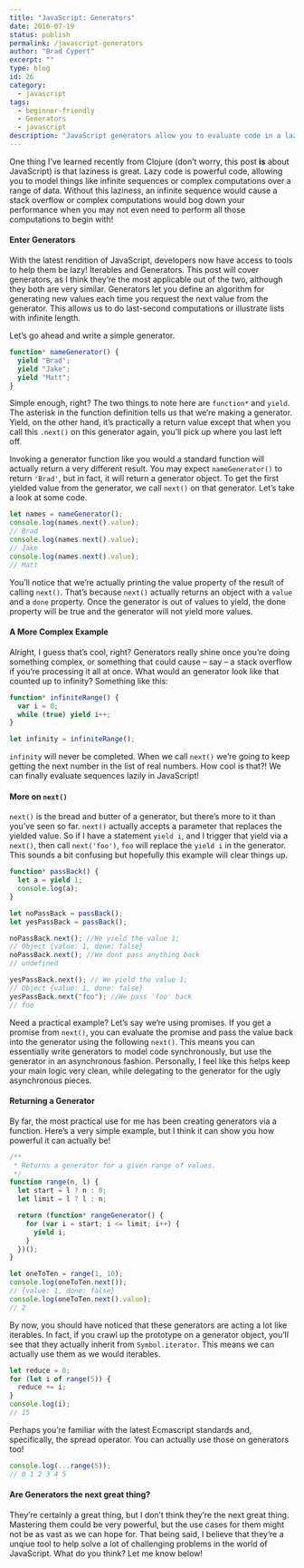 ```yaml
---
title: "JavaScript: Generators"
date: 2016-07-19
status: publish
permalink: /javascript-generators
author: "Brad Cypert"
excerpt: ""
type: blog
id: 26
category:
  - javascript
tags:
  - beginner-friendly
  - Generators
  - javascript
description: "JavaScript generators allow you to evaluate code in a lazy fashion. This is extremely useful when working with large ranges of numbers or computationally intensive code."
---
```


One thing I’ve learned recently from Clojure (don’t worry, this post **is** about JavaScript) is that laziness is great. Lazy code is powerful code, allowing you to model things like infinite sequences or complex computations over a range of data. Without this laziness, an infinite sequence would cause a stack overflow or complex computations would bog down your performance when you may not even need to perform all those computations to begin with!

#### Enter Generators

With the latest rendition of JavaScript, developers now have access to tools to help them be lazy! Iterables and Generators. This post will cover generators, as I think they’re the most applicable out of the two, although they both are very similar. Generators let you define an algorithm for generating new values each time you request the next value from the generator. This allows us to do last-second computations or illustrate lists with infinite length.

Let’s go ahead and write a simple generator.

```javascript
function* nameGenerator() {
  yield "Brad";
  yield "Jake";
  yield "Matt";
}
```

Simple enough, right? The two things to note here are `function*` and `yield`. The asterisk in the function definition tells us that we’re making a generator. Yield, on the other hand, it’s practically a return value except that when you call this `.next()` on this generator again, you’ll pick up where you last left off.

Invoking a generator function like you would a standard function will actually return a very different result. You may expect `nameGenerator()` to return `'Brad'`, but in fact, it will return a generator object. To get the first yielded value from the generator, we call `next()` on that generator. Let’s take a look at some code.

```javascript
let names = nameGenerator();
console.log(names.next().value);
// Brad
console.log(names.next().value);
// Jake
console.log(names.next().value);
// Matt
```

You’ll notice that we’re actually printing the value property of the result of calling `next()`. That’s because `next()` actually returns an object with a `value` and a `done` property. Once the generator is out of values to yield, the done property will be true and the generator will not yield more values.

#### A More Complex Example

Alright, I guess that’s cool, right? Generators really shine once you’re doing something complex, or something that could cause – say – a stack overflow if you’re processing it all at once. What would an generator look like that counted up to infinity? Something like this:

```javascript
function* infiniteRange() {
  var i = 0;
  while (true) yield i++;
}

let infinity = infiniteRange();
```

`infinity` will never be completed. When we call `next()` we’re going to keep getting the next number in the list of real numbers. How cool is that?! We can finally evaluate sequences lazily in JavaScript!

#### More on `next()`

`next()` is the bread and butter of a generator, but there’s more to it than you’ve seen so far. `next()` actually accepts a parameter that replaces the yielded value. So if I have a statement `yield i`, and I trigger that yield via a `next()`, then call `next('foo')`, `foo` will replace the `yield i` in the generator. This sounds a bit confusing but hopefully this example will clear things up.

```javascript
function* passBack() {
  let a = yield 1;
  console.log(a);
}

let noPassBack = passBack();
let yesPassBack = passBack();

noPassBack.next(); //We yield the value 1;
// Object {value: 1, done: false}
noPassBack.next(); //We dont pass anything back
// undefined

yesPassBack.next(); // We yield the value 1;
// Object {value: 1, done: false}
yesPassBack.next("foo"); //We pass 'foo' back
// foo
```

Need a practical example? Let’s say we’re using promises. If you get a promise from `next()`, you can evaluate the promise and pass the value back into the generator using the following `next()`. This means you can essentially write generators to model code synchronously, but use the generator in an asynchronous fashion. Personally, I feel like this helps keep your main logic very clean, while delegating to the generator for the ugly asynchronous pieces.

#### Returning a Generator

By far, the most practical use for me has been creating generators via a function. Here’s a very simple example, but I think it can show you how powerful it can actually be!

```javascript
/**
 * Returns a generator for a given range of values.
 */
function range(n, l) {
  let start = l ? n : 0;
  let limit = l ? l : n;

  return (function* rangeGenerator() {
    for (var i = start; i <= limit; i++) {
      yield i;
    }
  })();
}

let oneToTen = range(1, 10);
console.log(oneToTen.next());
// {value: 1, done: false}
console.log(oneToTen.next().value);
// 2
```

By now, you should have noticed that these generators are acting a lot like iterables. In fact, if you crawl up the prototype on a generator object, you’ll see that they actually inherit from `Symbol.iterator`. This means we can actually use them as we would iterables.

```javascript
let reduce = 0;
for (let i of range(5)) {
  reduce += i;
}
console.log(i);
// 15
```

Perhaps you’re familiar with the latest Ecmascript standards and, specifically, the spread operator. You can actually use those on generators too!

```javascript
console.log(...range(5));
// 0 1 2 3 4 5
```

#### Are Generators the next great thing?

They’re certainly a great thing, but I don’t think they’re the next great thing. Mastering them could be very powerful, but the use cases for them might not be as vast as we can hope for. That being said, I believe that they’re a unqiue tool to help solve a lot of challenging problems in the world of JavaScript. What do you think? Let me know below!
